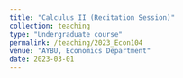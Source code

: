 ```yaml
---
title: "Calculus II (Recitation Session)"
collection: teaching
type: "Undergraduate course"
permalink: /teaching/2023_Econ104
venue: "AYBU, Economics Department"
date: 2023-03-01
---
```

